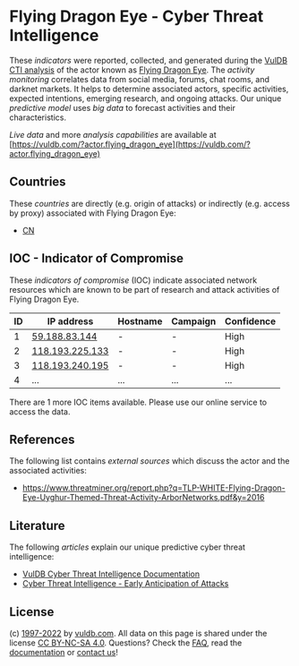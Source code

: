 # Flying Dragon Eye - Cyber Threat Intelligence

These _indicators_ were reported, collected, and generated during the [VulDB CTI analysis](https://vuldb.com/?kb.cti) of the actor known as [Flying Dragon Eye](https://vuldb.com/?actor.flying_dragon_eye). The _activity monitoring_ correlates data from social media, forums, chat rooms, and darknet markets. It helps to determine associated actors, specific activities, expected intentions, emerging research, and ongoing attacks. Our unique _predictive model_ uses _big data_ to forecast activities and their characteristics.

_Live data_ and more _analysis capabilities_ are available at [https://vuldb.com/?actor.flying_dragon_eye](https://vuldb.com/?actor.flying_dragon_eye)

## Countries

These _countries_ are directly (e.g. origin of attacks) or indirectly (e.g. access by proxy) associated with Flying Dragon Eye:

* [CN](https://vuldb.com/?country.cn)

## IOC - Indicator of Compromise

These _indicators of compromise_ (IOC) indicate associated network resources which are known to be part of research and attack activities of Flying Dragon Eye.

ID | IP address | Hostname | Campaign | Confidence
-- | ---------- | -------- | -------- | ----------
1 | [59.188.83.144](https://vuldb.com/?ip.59.188.83.144) | - | - | High
2 | [118.193.225.133](https://vuldb.com/?ip.118.193.225.133) | - | - | High
3 | [118.193.240.195](https://vuldb.com/?ip.118.193.240.195) | - | - | High
4 | ... | ... | ... | ...

There are 1 more IOC items available. Please use our online service to access the data.

## References

The following list contains _external sources_ which discuss the actor and the associated activities:

* https://www.threatminer.org/report.php?q=TLP-WHITE-Flying-Dragon-Eye-Uyghur-Themed-Threat-Activity-ArborNetworks.pdf&y=2016

## Literature

The following _articles_ explain our unique predictive cyber threat intelligence:

* [VulDB Cyber Threat Intelligence Documentation](https://vuldb.com/?kb.cti)
* [Cyber Threat Intelligence - Early Anticipation of Attacks](https://www.scip.ch/en/?labs.20201022)

## License

(c) [1997-2022](https://vuldb.com/?kb.changelog) by [vuldb.com](https://vuldb.com/?kb.about). All data on this page is shared under the license [CC BY-NC-SA 4.0](https://creativecommons.org/licenses/by-nc-sa/4.0/). Questions? Check the [FAQ](https://vuldb.com/?kb.faq), read the [documentation](https://vuldb.com/?kb) or [contact us](https://vuldb.com/?contact)!
